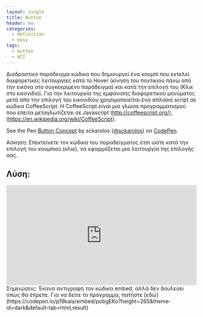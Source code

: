 ```yaml
---
layout: single
title: Button
header: no
categories:
  - definition
  - easy
tags:
  - button
  - HCI
---
```


Διαδραστικό παράδειγμα κώδικα που δημιουργεί ένα κουμπί που εκτελεί διαφορετικές λειτουργίες κατά το Hover (κίνηση του ποντικιού πάνω από την εικόνα στο συγκεκριμένο παράδειγμα) και κατά την επιλογή του (Κλικ στο εικονίδιο). Για την λειτουργία της εμφάνισης διαφορετικού μηνύματος μετά από την επιλογή του εικονιδίου χρησιμοποιείται ένα απλοϊκό script σε κώδικα CoffeeScript. Η CoffeeScript είναι μια γλώσα προγραμματισμού που έπειτα μεταγλωτίζεται σε Javascript (http://coffeescript.org/), (https://en.wikipedia.org/wiki/CoffeeScript).

<p data-height="350" data-theme-id="17517" data-slug-hash="VvYoLm" data-default-tab="result" data-user="sckarolos" class='codepen'>See the Pen <a href='https://codepen.io/sckarolos/pen/VvYoLm/'>Button Concept</a> by sckarolos (<a href='https://codepen.io/sckarolos'>@sckarolos</a>) on <a href='https://codepen.io'>CodePen</a>.</p>
<script async src="//assets.codepen.io/assets/embed/ei.js"></script>

Ασκηση: Επεκτείνετε τον κώδικα του παραδείγματος έτσι ώστε κατά την επιλογή του κουμπιού (κλικ), να εφαρμόζεται μια λειτουργία της επιλογής σας.

## Λύση:

<iframe height="265" style="width: 100%;" scrolling="no" title="2o paradoteo" src="https://codepen.io/p19kala/embed/pobgEKo?height=265&theme-id=dark&default-tab=html,result" frameborder="no" loading="lazy" allowtransparency="true" allowfullscreen="true">
  See the Pen <a href='https://codepen.io/p19kala/pen/pobgEKo'>2o paradoteo</a> by Kalathas
  (<a href='https://codepen.io/p19kala'>@p19kala</a>) on <a href='https://codepen.io'>CodePen</a>.
</iframe>
<br/>
Σημειώσεις: Έκανα αντιγραφή τον κώδικα embed, αλλά δεν δουλεύει όπως θα έπρεπε. Για να δείτε το πρόγραμμα, πατήστε [εδώ](https://codepen.io/p19kala/embed/pobgEKo?height=265&theme-id=dark&default-tab=html,result)
